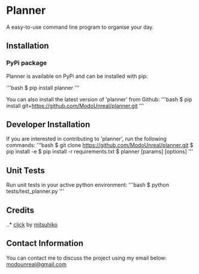 # Planner
A easy-to-use command line program to organise your day.

## Installation

### PyPi package
Planner is available on PyPi and can be installed with pip:

'''bash
$ pip install planner
'''

You can also install the latest version of 'planner' from Github:
'''bash
$ pip install git+https://github.com/ModoUnreal/planner.git
'''

## Developer Installation
If you are interested in contributing to 'planner', run the following commands:
'''bash
$ git clone https://github.com/ModoUnreal/planner.git
$ pip install -e
$ pip install -r requirements.txt
$ planner <command> [params] [options]
'''

## Unit Tests
Run unit tests in your active python environment:
'''bash
$ python tests/test_planner.py
'''

## Credits
..* [click](https://github.com/pallets/click) by [mitsuhiko](https://github.com/mitsuhiko)

## Contact Information
You can contact me to discuss the project using my email below:
modounreal@gmail.com
